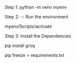 Step 1:
python -m venv myenv

Step 2:
-- Run the environment

myenv/Scripts/activate

Step 3:
Install the Dependencies

pip install groq

pip freeze > requirements.txt